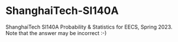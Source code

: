 # ShanghaiTech-SI140A

ShanghaiTech SI140A Probability & Statistics for EECS, Spring 2023.  
Note that the answer may be incorrect :-)
